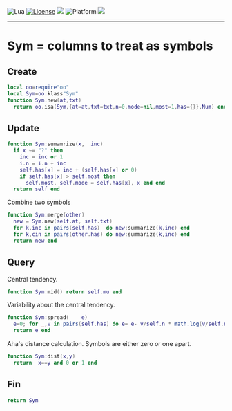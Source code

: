 
<img alt="Lua" src="https://img.shields.io/badge/lua-v5.4-blue">&nbsp;<a 
href="https://github.com/timm/keys/blob/master/LICENSE.md"><img
alt="License" src="https://img.shields.io/badge/license-unlicense-red"></a> <img
src="https://img.shields.io/badge/purpose-ai%20,%20se-blueviolet"> <img
alt="Platform" src="https://img.shields.io/badge/platform-osx%20,%20linux-lightgrey"> <a
href="https://github.com/timm/keys/actions"><img
src="https://github.com/timm/keys/actions/workflows/unit-test.yml/badge.svg"></a>

<hr>

# Sym = columns to treat as symbols
## Create

```lua
local oo=require"oo"
local Sym=oo.klass"Sym"
function Sym.new(at,txt) 
  return oo.isa(Sym,{at=at,txt=txt,n=0,mode=nil,most=1,has={}},Num) end
```
 ## Update

```lua
function Sym:sumamrize(x,  inc) 
  if x ~= "?" then
    inc = inc or 1
    i.n = i.n + inc
    self.has[x] = inc + (self.has[x] or 0) 
    if self.has[x] > self.most then
      self.most, self.mode = self.has[x], x end end 
  return self end
```
Combine two symbols

```lua
function Sym:merge(other)
  new = Sym.new(self.at, self.txt)
  for k,inc in pairs(self.has)  do new:summarize(k,inc) end
  for k,cin in pairs(other.has) do new:summarize(k,inc) end
  return new end
```
## Query
Central tendency.

```lua
function Sym:mid() return self.mu end 
```
Variability about the central tendency.

```lua
function Sym:spread(    e) 
  e=0; for _,v in pairs(self.has) do e= e- v/self.n * math.log(v/self.n,2) end
  return e end
```
Aha's distance calculation. Symbols are either zero or one apart.

```lua
function Sym:dist(x,y) 
  return  x==y and 0 or 1 end
```
## Fin

```lua
return Sym
```
